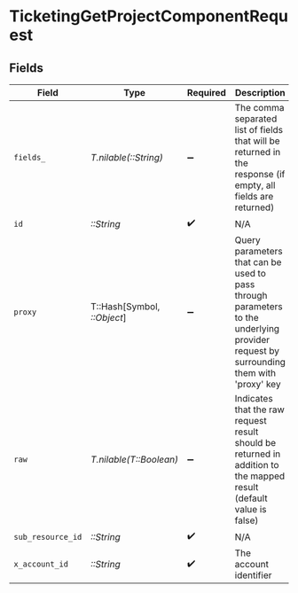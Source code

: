 # TicketingGetProjectComponentRequest


## Fields

| Field                                                                                                                                         | Type                                                                                                                                          | Required                                                                                                                                      | Description                                                                                                                                   | Example                                                                                                                                       |
| --------------------------------------------------------------------------------------------------------------------------------------------- | --------------------------------------------------------------------------------------------------------------------------------------------- | --------------------------------------------------------------------------------------------------------------------------------------------- | --------------------------------------------------------------------------------------------------------------------------------------------- | --------------------------------------------------------------------------------------------------------------------------------------------- |
| `fields_`                                                                                                                                     | *T.nilable(::String)*                                                                                                                         | :heavy_minus_sign:                                                                                                                            | The comma separated list of fields that will be returned in the response (if empty, all fields are returned)                                  | id,remote_id,organization_id,remote_organization_id,project_id,remote_project_id,name,description,created_at,updated_at,unified_custom_fields |
| `id`                                                                                                                                          | *::String*                                                                                                                                    | :heavy_check_mark:                                                                                                                            | N/A                                                                                                                                           |                                                                                                                                               |
| `proxy`                                                                                                                                       | T::Hash[Symbol, *::Object*]                                                                                                                   | :heavy_minus_sign:                                                                                                                            | Query parameters that can be used to pass through parameters to the underlying provider request by surrounding them with 'proxy' key          |                                                                                                                                               |
| `raw`                                                                                                                                         | *T.nilable(T::Boolean)*                                                                                                                       | :heavy_minus_sign:                                                                                                                            | Indicates that the raw request result should be returned in addition to the mapped result (default value is false)                            |                                                                                                                                               |
| `sub_resource_id`                                                                                                                             | *::String*                                                                                                                                    | :heavy_check_mark:                                                                                                                            | N/A                                                                                                                                           |                                                                                                                                               |
| `x_account_id`                                                                                                                                | *::String*                                                                                                                                    | :heavy_check_mark:                                                                                                                            | The account identifier                                                                                                                        |                                                                                                                                               |